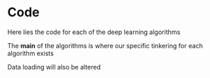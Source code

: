 # Code
Here lies the code for each of the deep learning algorithms

The __main__ of the algorithms is where our specific tinkering for each algorithm exists

Data loading will also be altered
